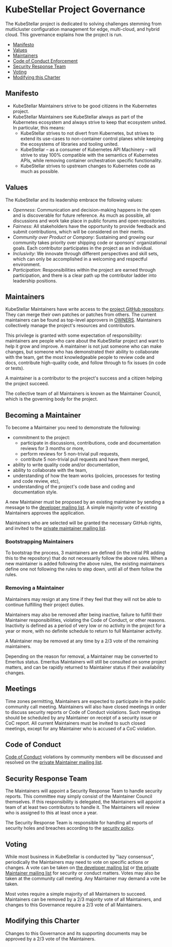 # KubeStellar Project Governance

The KubeStellar project is dedicated to solving challenges stemming from
mutlicluster configuration management for edge, multi-cloud, and hybrid cloud. 
This governance explains how the project is run.

- [Manifesto](#values)
- [Values](#values)
- [Maintainers](#maintainers)
- [Code of Conduct Enforcement](#code-of-conduct)
- [Security Response Team](#security-response-team)
- [Voting](#voting)
- [Modifying this Charter](#modifying-this-charter)

## Manifesto
 
 * KubeStellar Maintainers strive to be good citizens in the Kubernetes project.
 * KubeStellar Maintainers see KubeStellar always as part of the Kubernetes ecosystem and always 
   strive to keep that ecosystem united. In particular, this means:
   * KubeStellar strives to not divert from Kubernetes, but strives to extend its 
     use-cases to non-container control planes while keeping the ecosystems of 
     libraries and tooling united.
   * KubeStellar – as a consumer of Kubernetes API Machinery – will strive to stay 100% 
     compatible with the semantics of Kubernetes APIs, while removing container 
     orchestration specific functionality.
   * KubeStellar strives to upstream changes to Kubernetes code as much as possible.

## Values

The KubeStellar and its leadership embrace the following values:

 * *Openness*: Communication and decision-making happens in the open and is 
   discoverable for future reference. As much as possible, all discussions and 
   work take place in public forums and open repositories.
 * *Fairness*: All stakeholders have the opportunity to provide feedback and 
   submit contributions, which will be considered on their merits.
 * *Community over Product or Company*: Sustaining and growing our community 
   takes priority over shipping code or sponsors' organizational goals. Each 
   contributor participates in the project as an individual.
 * *Inclusivity*: We innovate through different perspectives and skill sets, 
   which can only be accomplished in a welcoming and respectful environment.
 * *Participation*: Responsibilities within the project are earned through 
   participation, and there is a clear path up the contributor ladder into 
   leadership positions.

## Maintainers

KubeStellar Maintainers have write access to the [project GitHub repository](https://github.com/kcp-dev/edge-mc).
They can merge their own patches or patches from others. The current maintainers
can be found as top-level approvers in [OWNERS](./OWNERS).  Maintainers collectively 
manage the project's resources and contributors.

This privilege is granted with some expectation of responsibility: maintainers
are people who care about the KubeStellar project and want to help it grow and
improve. A maintainer is not just someone who can make changes, but someone who
has demonstrated their ability to collaborate with the team, get the most
knowledgeable people to review code and docs, contribute high-quality code, and
follow through to fix issues (in code or tests).

A maintainer is a contributor to the project's success and a citizen helping
the project succeed.

The collective team of all Maintainers is known as the Maintainer Council, which 
is the governing body for the project.

## Becoming a Maintainer

<!-- If you have full Contributor Ladder documentation that covers becoming
a Maintainer or Owner, then this section should instead be a reference to that
documentation -->

To become a Maintainer you need to demonstrate the following:

  * commitment to the project:
    * participate in discussions, contributions, code and documentation reviews
      for 3 months or more,
    * perform reviews for 5 non-trivial pull requests,
    * contribute 5 non-trivial pull requests and have them merged,
  * ability to write quality code and/or documentation,
  * ability to collaborate with the team,
  * understanding of how the team works (policies, processes for testing and code review, etc),
  * understanding of the project's code base and coding and documentation style.
  <!-- add any additional Maintainer requirements here -->

A new Maintainer must be proposed by an existing maintainer by sending a message to the
[developer mailing list](https://groups.google.com/g/kubestellar-dev). A simple majority 
vote of existing Maintainers approves the application.

Maintainers who are selected will be granted the necessary GitHub rights,
and invited to the [private maintainer mailing list](https://groups.google.com/g/kubestellar-dev-private).

### Bootstrapping Maintainers

To bootstrap the process, 3 maintainers are defined (in the initial PR adding 
this to the repository) that do not necessarily follow the above rules. When a 
new maintainer is added following the above rules, the existing maintainers 
define one not following the rules to step down, until all of them follow the 
rules.

### Removing a Maintainer

Maintainers may resign at any time if they feel that they will not be able to 
continue fulfilling their project duties.

Maintainers may also be removed after being inactive, failure to fulfill their 
Maintainer responsibilities, violating the Code of Conduct, or other reasons. 
Inactivity is defined as a period of very low or no activity in the project for 
a year or more, with no definite schedule to return to full Maintainer activity.

A Maintainer may be removed at any time by a 2/3 vote of the remaining maintainers.

Depending on the reason for removal, a Maintainer may be converted to Emeritus 
status. Emeritus Maintainers will still be consulted on some project matters, 
and can be rapidly returned to Maintainer status if their availability changes.


## Meetings

Time zones permitting, Maintainers are expected to participate in the public 
community call meeting. Maintainers will also have closed meetings in order to 
discuss security reports or Code of Conduct violations. Such meetings should be 
scheduled by any Maintainer on receipt of a security issue or CoC report. 
All current Maintainers must be invited to such closed meetings, except for any 
Maintainer who is accused of a CoC violation.

## Code of Conduct

<!-- This assumes that your project does not have a separate Code of Conduct
Committee; most maintainer-run projects do not.  Remember to place a link
to the private Maintainer mailing list or alias in the code-of-conduct file.-->

[Code of Conduct](https://docs.kubestellar.io/main/Contribution%20guidelines/coc/)
violations by community members will be discussed and resolved
on the [private Maintainer mailing list](https://groups.google.com/u/1/g/kubestellar-dev-private).

## Security Response Team

The Maintainers will appoint a Security Response Team to handle security reports.
This committee may simply consist of the Maintainer Council themselves. If this 
responsibility is delegated, the Maintainers will appoint a team of at least two 
contributors to handle it. The Maintainers will review who is assigned to this 
at least once a year.

The Security Response Team is responsible for handling all reports of security 
holes and breaches according to the [security policy](https://docs.kubestellar.io/main/Contribution%20guidelines/security/).

## Voting

While most business in KubeStellar is conducted by "lazy consensus", periodically
the Maintainers may need to vote on specific actions or changes.
A vote can be taken on [the developer mailing list](https://groups.google.com/g/kubestellar-dev) or
[the private Maintainer mailing list](https://groups.google.com/u/1/g/kubestellar-dev-private)
for security or conduct matters.  Votes may also be taken at the community call 
meeting. Any Maintainer may demand a vote be taken.

Most votes require a simple majority of all Maintainers to succeed. Maintainers
can be removed by a 2/3 majority vote of all Maintainers, and changes to this
Governance require a 2/3 vote of all Maintainers.

## Modifying this Charter

Changes to this Governance and its supporting documents may be approved by a 
2/3 vote of the Maintainers.
